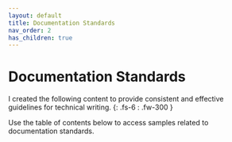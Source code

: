 ```yaml
---
layout: default
title: Documentation Standards
nav_order: 2
has_children: true
---
```


# Documentation Standards

I created the following content to provide consistent and effective guidelines for technical writing.
{: .fs-6 : .fw-300 }

Use the table of contents below to access samples related to documentation standards.
